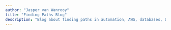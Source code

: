 ```yaml
---
author: "Jasper van Wanrooy"
title: "Finding Paths Blog"
description: "Blog about finding paths in automation, AWS, databases, Docker, PHP, Python, reliability by Jasper van Wanrooy, Principal Engineer @ Coolblue"
---
```

